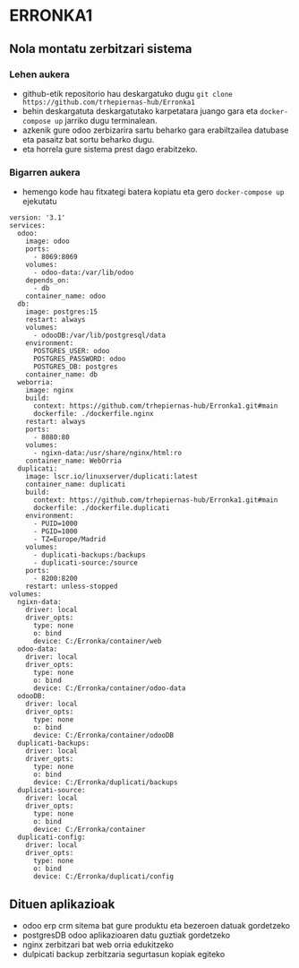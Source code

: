 # ERRONKA1

## Nola montatu zerbitzari sistema

### Lehen aukera

- github-etik repositorio hau deskargatuko dugu `git clone https://github.com/trhepiernas-hub/Erronka1` 
- behin deskargatuta deskargatutako karpetatara juango gara eta  `docker-compose up` jarriko dugu terminalean.
- azkenik gure odoo zerbizarira sartu beharko gara erabiltzailea datubase eta pasaitz bat sortu beharko dugu.
- eta horrela gure sistema prest dago erabitzeko.

### Bigarren aukera

- hemengo kode hau fitxategi batera kopiatu eta gero `docker-compose up` ejekutatu

```
version: '3.1'
services:
  odoo:
    image: odoo
    ports:
      - 8069:8069
    volumes:
      - odoo-data:/var/lib/odoo
    depends_on:
      - db
    container_name: odoo
  db:
    image: postgres:15
    restart: always
    volumes:
      - odooDB:/var/lib/postgresql/data
    environment:
      POSTGRES_USER: odoo
      POSTGRES_PASSWORD: odoo
      POSTGRES_DB: postgres
    container_name: db
  weborria:
    image: nginx
    build: 
      context: https://github.com/trhepiernas-hub/Erronka1.git#main
      dockerfile: ./dockerfile.nginx
    restart: always
    ports:
      - 8080:80
    volumes:
      - ngixn-data:/usr/share/nginx/html:ro
    container_name: WebOrria
  duplicati:
    image: lscr.io/linuxserver/duplicati:latest
    container_name: duplicati
    build: 
      context: https://github.com/trhepiernas-hub/Erronka1.git#main
      dockerfile: ./dockerfile.duplicati
    environment:
      - PUID=1000
      - PGID=1000
      - TZ=Europe/Madrid
    volumes:
      - duplicati-backups:/backups
      - duplicati-source:/source
    ports:
      - 8200:8200
    restart: unless-stopped
volumes:
  ngixn-data:
    driver: local
    driver_opts:
      type: none
      o: bind
      device: C:/Erronka/container/web
  odoo-data:
    driver: local
    driver_opts:
      type: none
      o: bind
      device: C:/Erronka/container/odoo-data
  odooDB:
    driver: local
    driver_opts:
      type: none
      o: bind
      device: C:/Erronka/container/odooDB
  duplicati-backups:
    driver: local
    driver_opts:
      type: none
      o: bind
      device: C:/Erronka/duplicati/backups
  duplicati-source:
    driver: local
    driver_opts:
      type: none
      o: bind
      device: C:/Erronka/container
  duplicati-config:
    driver: local
    driver_opts:
      type: none
      o: bind
      device: C:/Erronka/duplicati/config
```

## Dituen aplikazioak

- odoo erp crm sitema bat gure produktu eta bezeroen datuak gordetzeko
- postgresDB odoo aplikazioaren datu guztiak gordetzeko
- nginx zerbitzari bat web orria edukitzeko
- dulpicati backup zerbitzaria segurtasun kopiak egiteko